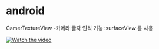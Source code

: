 # android

CamerTextureView
-카메라 글자 인식 기능 :surfaceView 를 사용

[![Watch the video](https://i.imgur.com/vKb2F1B.png)](https://youtu.be/vt5fpE0bzSY)
